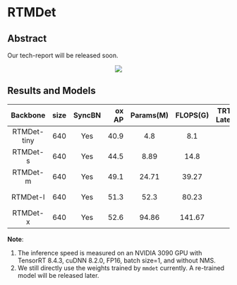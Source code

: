 # RTMDet

<!-- [ALGORITHM] -->

## Abstract

Our tech-report will be released soon.

<div align=center>
<img src="https://user-images.githubusercontent.com/12907710/192182907-f9a671d6-89cb-4d73-abd8-c2b9dada3c66.png"/>
</div>

## Results and Models

|  Backbone   | size | SyncBN | ox AP | Params(M) | FLOPS(G) | TRT-FP16-Latency(ms) |                      Config                       |                                                                                                                                                  Download                                                                                                                                                  |
| :---------: | :--: | :----: | ----: | :-------: | :------: | :------------------: | :-----------------------------------------------: | :--------------------------------------------------------------------------------------------------------------------------------------------------------------------------------------------------------------------------------------------------------------------------------------------------------: |
| RTMDet-tiny | 640  |  Yes   |  40.9 |    4.8    |   8.1    |         0.98         | [config](./rtmdet_tiny_syncbn_8xb32-300e_coco.py) | [model](https://download.openmmlab.com/mmyolo/v0/rtmdet/rtmdet_tiny_syncbn_8xb32-300e_coco/rtmdet_tiny_syncbn_8xb32-300e_coco_20220902_112414-259f3241.pth) \| [log](https://download.openmmlab.com/mmdetection/v3.0/rtmdet/rtmdet_tiny_8xb32-300e_coco/rtmdet_tiny_8xb32-300e_coco_20220902_112414.log.json) |
|  RTMDet-s   | 640  |  Yes   |  44.5 |   8.89    |   14.8   |         1.22         |  [config](./rtmdet_s_syncbn_8xb32-300e_coco.py)   |     [model](https://download.openmmlab.com/mmyolo/v0/rtmdet/rtmdet_s_syncbn_8xb32-300e_coco/rtmdet_s_syncbn_8xb32-300e_coco_20220905_161602-fd1cacb9.pth) \| [log](https://download.openmmlab.com/mmdetection/v3.0/rtmdet/rtmdet_s_8xb32-300e_coco/rtmdet_s_8xb32-300e_coco_20220905_161602.log.json)      |
|  RTMDet-m   | 640  |  Yes   |  49.1 |   24.71   |  39.27   |         1.62         |  [config](./rtmdet_m_syncbn_8xb32-300e_coco.py)   |     [model](https://download.openmmlab.com/mmyolo/v0/rtmdet/rtmdet_m_syncbn_8xb32-300e_coco/rtmdet_m_syncbn_8xb32-300e_coco_20220924_132959-d9f2e90d.pth) \| [log](https://download.openmmlab.com/mmdetection/v3.0/rtmdet/rtmdet_m_8xb32-300e_coco/rtmdet_m_8xb32-300e_coco_20220924_132959.log.json)      |
|  RTMDet-l   | 640  |  Yes   |  51.3 |   52.3    |  80.23   |         2.44         |  [config](./rtmdet_l_syncbn_8xb32-300e_coco.py)   |     [model](https://download.openmmlab.com/mmyolo/v0/rtmdet/rtmdet_l_syncbn_8xb32-300e_coco/rtmdet_l_syncbn_8xb32-300e_coco_20220926_150401-40c754b5.pth) \| [log](https://download.openmmlab.com/mmdetection/v3.0/rtmdet/rtmdet_l_8xb32-300e_coco/rtmdet_l_8xb32-300e_coco_20220926_150401.log.json)      |
|  RTMDet-x   | 640  |  Yes   |  52.6 |   94.86   |  141.67  |         3.10         |  [config](./rtmdet_x_syncbn_8xb32-300e_coco.py)   |                                                                                                                                          [model](<>) \| [log](<>)                                                                                                                                          |

**Note**:

1. The inference speed is measured on an NVIDIA 3090 GPU with TensorRT 8.4.3, cuDNN 8.2.0, FP16, batch size=1, and without NMS.
2. We still directly use the weights trained by `mmdet` currently. A re-trained model will be released later.
